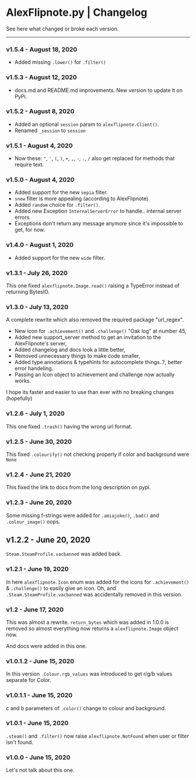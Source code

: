 # AlexFlipnote.py | Changelog
See here what changed or broke each version.

---

### v1.5.4 - August 18, 2020
- Added missing `.lower()` for `.filter()`

### v1.5.3 - August 12, 2020
- docs.md and README.md improvements. New version to update it on PyPi.

### v1.5.2 - August 8, 2020
- Added an optional `session` param to `alexflipnote.Client()`.
- Renamed `_session` to `session`

### v1.5.1 - August 4, 2020
- Now these: `"`, `'`, `(`, `)`, `+`, `,`, `-`, `.`, `/` also get replaced for methods that require text.

### v1.5.0 - August 4, 2020
- Added support for the new `sepia` filter.
- `snow` filter is more appealing (according to AlexFlipnote)
- Added `random` choice for `.filter()`.
- Added new Exception `InternalServerError` to handle.. internal server errors.
- Exceptions don't return any message anymore since it's impossible to get, for now.

### v1.4.0 - August 1, 2020
- Added support for the new `wide` filter.

### v1.3.1 - July 26, 2020
This one fixed `alexflipnote.Image.read()` raising a TypeError instead of returning BytesIO.
 
### v1.3.0 - July 13, 2020
A complete rewrite which also removed the required package "url_regex". 

- New icon for `.achievement()` and `.challenge()` "Oak log" at number 45,
- Added new support_server method to get an invitation to the AlexFlipnote's server,
- Added changelog and docs look a little better,
- Removed unnecessary things to make code smaller, 
- Added type annotations & typehints for autocomplete things..?, better error handeling.
- Passing an Icon object to achievement and challenge now actually works.

I hope its faster and easier to use than ever with no breaking changes (hopefully)

### v1.2.6 - July 1, 2020
This one fixed `.trash()` having the wrong url format.

### v1.2.5 - June 30, 2020
This fixed `.colourify()` not checking properly if color and background were `None`

### v1.2.4 - June 21, 2020
This fixed the link to docs from the long description on pypi.

### v1.2.3 - June 20, 2020
Some missing f-strings were added for `.amiajoke()`, `.bad()` and `.colour_image()` oops.

## v1.2.2 - June 20, 2020
`Steam.SteamProfile.vacbanned` was added back.

### v1.2.1 - June 19, 2020
In here `alexflipnote.Icon` enum was added for the icons for `.achievement()` & `.challenge()`
to easily give an icon. Oh, and `.Steam.SteamProfile.vacbanned` was accidentally 
removed in this version.

### v1.2 - June 17, 2020
This was almost a rewrite. `return_bytes` which was added in 1.0.0 is removed so 
almost everything now returns a `alexflipnote.Image` object now. 

And docs were added in this one.

### v1.0.1.2 - June 15, 2020
In this version `.Colour.rgb_values` was introduced to get r/g/b values separate for Color.
 
### v1.0.1.1 - June 15, 2020
c and b parameters of `.color()` change to colour and background.

### v1.0.1 - June 15, 2020
`.steam()` and `.filter()` now raise `alexflipnote.NotFound` when user or filter isn't found.

### v1.0.0 - June 15, 2020
Let's not talk about this one.

